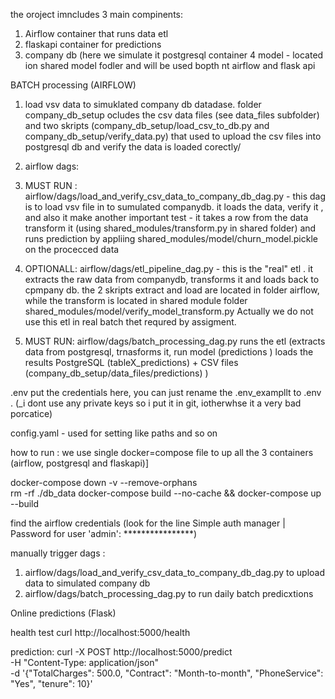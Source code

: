 the oroject imncludes 3 main compinents: 
1. Airflow container that runs data etl 
2. flaskapi container for predictions 
3. company db (here we simulate it postgresql container
4 model - located ion shared model fodler and will be used bopth nt airflow and flask api 


BATCH processing (AIRFLOW)
1. load vsv data to simuklated company db datadase. 
folder company_db_setup ocludes the csv data files (see data_files subfolder) and two skripts (company_db_setup/load_csv_to_db.py and company_db_setup/verify_data.py)  that used to upload the csv files into postgresql db and verify the data is loaded corectly/ 

2. airflow dags: 
1. MUST RUN : airflow/dags/load_and_verify_csv_data_to_company_db_dag.py  - this dag is to load vsv file in to sumulated companydb. it loads the data, verify it  , and also it make another important test - it takes a row from the data  transform it (using shared_modules/transform.py in shared folder) and runs prediction by appliing shared_modules/model/churn_model.pickle on the procecced data

2. OPTIONALL: airflow/dags/etl_pipeline_dag.py  - this is the "real" etl . it extracts the raw data from companydb, transforms it and loads back to cpmpany db. the 2 skripts  extract and load are located in folder airflow, while the transform is located in shared module folder shared_modules/model/verify_model_transform.py 
Actually we do not use this etl in real batch thet requred by assigment. 

3. MUST RUN: airflow/dags/batch_processing_dag.py   runs the etl (extracts data from postgresql, trnasforms it,  run model (predictions ) loads the results PostgreSQL (tableX_predictions) + CSV files (company_db_setup/data_files/predictions)  )

.env 
put the credentials here, you can just rename the .env_exampllt to .env . (_i dont use any private keys so i put it in git, iotherwhse it a very bad porcatice)

config.yaml - used for setting like paths and so on 

how to run : 
we use single docker=compose file to up all the 3 containers (airflow, postgresql and flaskapi)]

docker-compose down -v --remove-orphans   
rm -rf ./db_data
docker-compose build --no-cache && docker-compose up --build

find the airflow credentials (look for the line  Simple auth manager | Password for user 'admin': ****************) 

manually trigger dags :
 1. airflow/dags/load_and_verify_csv_data_to_company_db_dag.py  to  upload data to simulated company db 
 2. airflow/dags/batch_processing_dag.py to run daily batch predicxtions 


Online predictions (Flask)

health test 
curl http://localhost:5000/health

prediction: curl -X POST http://localhost:5000/predict \
-H "Content-Type: application/json" \
-d '{"TotalCharges": 500.0, "Contract": "Month-to-month", "PhoneService": "Yes", "tenure": 10}'




